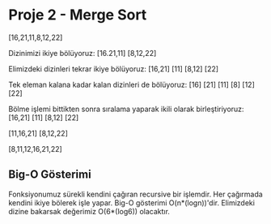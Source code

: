 # Proje 2 - Merge Sort

[16,21,11,8,12,22]

Dizinimizi ikiye bölüyoruz:
[16.21,11]  [8,12,22]

Elimizdeki dizinleri tekrar ikiye bölüyoruz:
[16,21]  [11]  [8,12]  [22]

Tek eleman kalana kadar kalan dizinleri de bölüyoruz:
[16]  [21]  [11]  [8]  [12]  [22]


Bölme işlemi bittikten sonra sıralama yaparak ikili olarak birleştiriyoruz:
[16,21]  [11]  [8,12]  [22]

[11,16,21] [8,12,22]

[8,11,12,16,21,22]

## Big-O Gösterimi
Fonksiyonumuz sürekli kendini çağıran recursive bir işlemdir. Her çağırmada kendini ikiye bölerek işle yapar. Big-O gösterimi O(n*(logn))'dir. Elimizdeki dizine bakarsak değerimiz O(6*(log6)) olacaktır.
